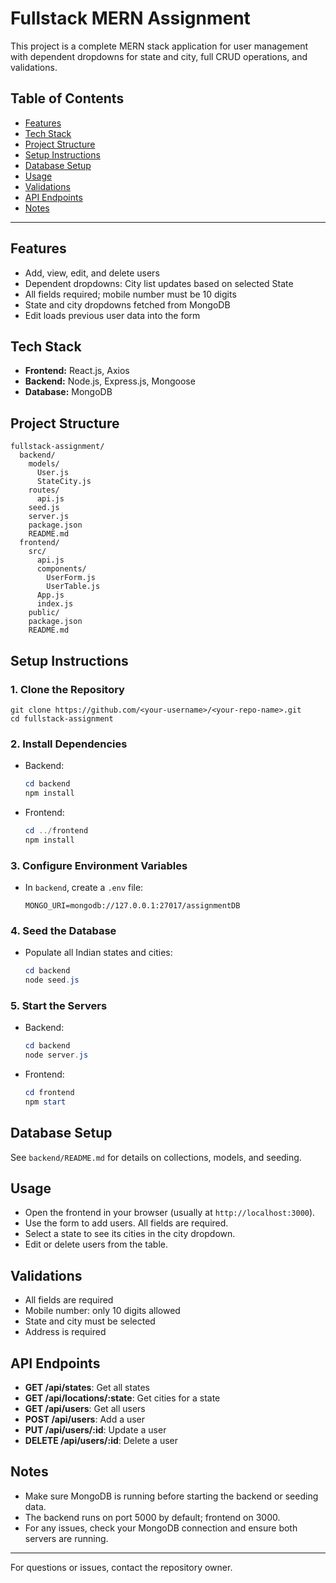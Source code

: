 # Fullstack MERN Assignment

This project is a complete MERN stack application for user management with dependent dropdowns for state and city, full CRUD operations, and validations.

## Table of Contents
- [Features](#features)
- [Tech Stack](#tech-stack)
- [Project Structure](#project-structure)
- [Setup Instructions](#setup-instructions)
- [Database Setup](#database-setup)
- [Usage](#usage)
- [Validations](#validations)
- [API Endpoints](#api-endpoints)
- [Notes](#notes)

---

## Features
- Add, view, edit, and delete users
- Dependent dropdowns: City list updates based on selected State
- All fields required; mobile number must be 10 digits
- State and city dropdowns fetched from MongoDB
- Edit loads previous user data into the form

## Tech Stack
- **Frontend:** React.js, Axios
- **Backend:** Node.js, Express.js, Mongoose
- **Database:** MongoDB

## Project Structure
```
fullstack-assignment/
  backend/
    models/
      User.js
      StateCity.js
    routes/
      api.js
    seed.js
    server.js
    package.json
    README.md
  frontend/
    src/
      api.js
      components/
        UserForm.js
        UserTable.js
      App.js
      index.js
    public/
    package.json
    README.md
```

## Setup Instructions

### 1. Clone the Repository
```
git clone https://github.com/<your-username>/<your-repo-name>.git
cd fullstack-assignment
```

### 2. Install Dependencies
- Backend:
  ```powershell
  cd backend
  npm install
  ```
- Frontend:
  ```powershell
  cd ../frontend
  npm install
  ```

### 3. Configure Environment Variables
- In `backend`, create a `.env` file:
  ```
  MONGO_URI=mongodb://127.0.0.1:27017/assignmentDB
  ```

### 4. Seed the Database
- Populate all Indian states and cities:
  ```powershell
  cd backend
  node seed.js
  ```

### 5. Start the Servers
- Backend:
  ```powershell
  cd backend
  node server.js
  ```
- Frontend:
  ```powershell
  cd frontend
  npm start
  ```

## Database Setup
See `backend/README.md` for details on collections, models, and seeding.

## Usage
- Open the frontend in your browser (usually at `http://localhost:3000`).
- Use the form to add users. All fields are required.
- Select a state to see its cities in the city dropdown.
- Edit or delete users from the table.

## Validations
- All fields are required
- Mobile number: only 10 digits allowed
- State and city must be selected
- Address is required

## API Endpoints
- **GET /api/states**: Get all states
- **GET /api/locations/:state**: Get cities for a state
- **GET /api/users**: Get all users
- **POST /api/users**: Add a user
- **PUT /api/users/:id**: Update a user
- **DELETE /api/users/:id**: Delete a user

## Notes
- Make sure MongoDB is running before starting the backend or seeding data.
- The backend runs on port 5000 by default; frontend on 3000.
- For any issues, check your MongoDB connection and ensure both servers are running.

---

For questions or issues, contact the repository owner.
